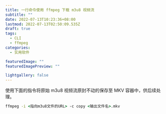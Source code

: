 ```yaml
---
title: 一行命令使用 ffmpeg 下载 m3u8 视频流
subtitle: ""
date: 2022-07-13T10:23:36+08:00
lastmod: 2022-07-13T02:50:09.535Z
draft: true
tags:
  - CLI
  - ffmpeg
categories:
  - 实用软件

featuredImage: ""
featuredImagePreview: ""

lightgallery: false
---
```


使用下面的指令将原始 m3u8 视频流原封不动的保存至 MKV 容器中，供后续处理。

```cmd
ffmpeg -i <指向m3u8文件的URL> -c copy <输出文件名>.mkv
```
